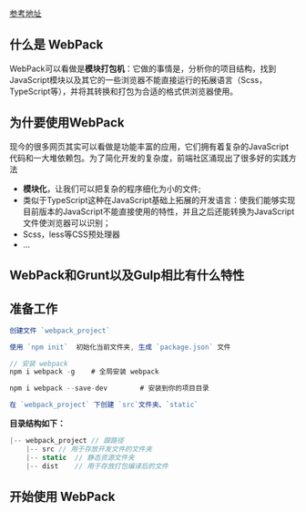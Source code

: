 [参考地址](https://www.jianshu.com/p/42e11515c10f)



## 什么是 WebPack

WebPack可以看做是**模块打包机**：它做的事情是，分析你的项目结构，找到JavaScript模块以及其它的一些浏览器不能直接运行的拓展语言（Scss，TypeScript等），并将其转换和打包为合适的格式供浏览器使用。



## 为什要使用WebPack

现今的很多网页其实可以看做是功能丰富的应用，它们拥有着复杂的JavaScript代码和一大堆依赖包。为了简化开发的复杂度，前端社区涌现出了很多好的实践方法

- **模块化**，让我们可以把复杂的程序细化为小的文件;
- 类似于TypeScript这种在JavaScript基础上拓展的开发语言：使我们能够实现目前版本的JavaScript不能直接使用的特性，并且之后还能转换为JavaScript文件使浏览器可以识别；
- Scss，less等CSS预处理器
- ...





## WebPack和Grunt以及Gulp相比有什么特性





## 准备工作

```js
创建文件 `webpack_project`

使用 `npm init`  初始化当前文件夹, 生成 `package.json` 文件

// 安装 webpack
npm i webpack -g	# 全局安装 webpack

npm i webpack --save-dev		# 安装到你的项目目录

在 `webpack_project` 下创建 `src`文件夹、`static`
```



**目录结构如下：**

```js
|-- webpack_project	// 跟路径
	|-- src	// 用于存放开发文件的文件夹
	|-- static	// 静态资源文件夹
	|-- dist	// 用于存放打包编译后的文件
```



## 开始使用 WebPack

